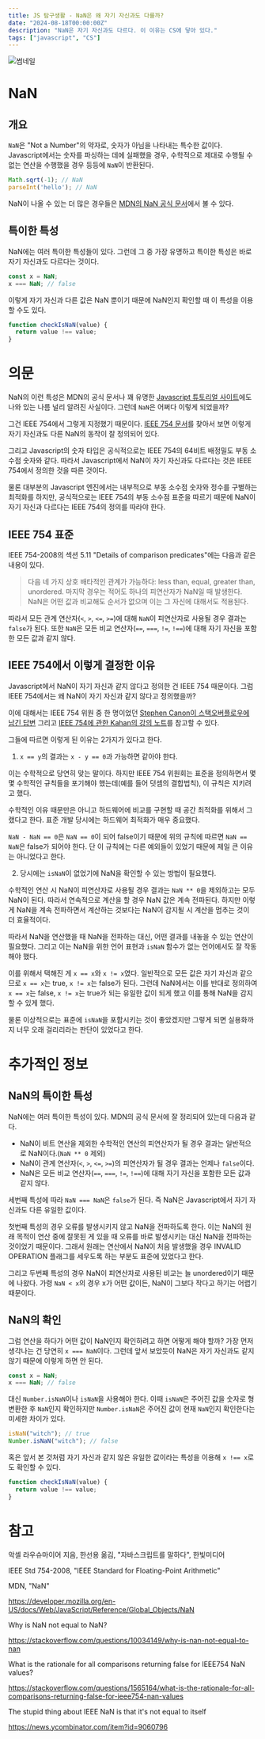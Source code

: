```yaml
---
title: JS 탐구생활 - NaN은 왜 자기 자신과도 다를까?
date: "2024-08-18T00:00:00Z"
description: "NaN은 자기 자신과도 다르다. 이 이유는 CS에 닿아 있다."
tags: ["javascript", "CS"]
---
```


![썸네일](./thumbnail.png)

# NaN

## 개요

`NaN`은 "Not a Number"의 약자로, 숫자가 아님을 나타내는 특수한 값이다. Javascript에서는 숫자를 파싱하는 데에 실패했을 경우, 수학적으로 제대로 수행될 수 없는 연산을 수행했을 경우 등등에 `NaN`이 반환된다.

```js
Math.sqrt(-1); // NaN
parseInt('hello'); // NaN
```

NaN이 나올 수 있는 더 많은 경우들은 [MDN의 NaN 공식 문서](https://developer.mozilla.org/en-US/docs/Web/JavaScript/Reference/Global_Objects/NaN)에서 볼 수 있다.

## 특이한 특성

NaN에는 여러 특이한 특성들이 있다. 그런데 그 중 가장 유명하고 특이한 특성은 바로 자기 자신과도 다르다는 것이다.

```js
const x = NaN;
x === NaN; // false
```

이렇게 자기 자신과 다른 값은 NaN 뿐이기 때문에 NaN인지 확인할 때 이 특성을 이용할 수도 있다.

```js
function checkIsNaN(value) {
  return value !== value;
}
```

# 의문

NaN의 이런 특성은 MDN의 공식 문서나 꽤 유명한 [Javascript 튜토리얼 사이트](https://ko.javascript.info/number)에도 나와 있는 나름 널리 알려진 사실이다. 그런데 `NaN`은 어쩌다 이렇게 되었을까?

그건 IEEE 754에서 그렇게 지정했기 때문이다. [IEEE 754 문서](https://ieeexplore.ieee.org/document/8766229)를 찾아서 보면 이렇게 자기 자신과도 다른 NaN의 동작이 잘 정의되어 있다.

그리고 Javascript의 숫자 타입은 공식적으로는 IEEE 754의 64비트 배정밀도 부동 소수점 숫자와 같다. 따라서 Javascript에서 NaN이 자기 자신과도 다르다는 것은 IEEE 754에서 정의한 것을 따른 것이다.

물론 대부분의 Javascript 엔진에서는 내부적으로 부동 소수점 숫자와 정수를 구별하는 최적화를 하지만, 공식적으로는 IEEE 754의 부동 소수점 표준을 따르기 때문에 NaN이 자기 자신과 다르다는 IEEE 754의 정의를 따라야 한다.


## IEEE 754 표준

IEEE 754-2008의 섹션 5.11 "Details of comparison predicates"에는 다음과 같은 내용이 있다.

> 다음 네 가지 상호 배타적인 관계가 가능하다: less than, equal, greater than, unordered. 마지막 경우는 적어도 하나의 피연산자가 NaN일 때 발생한다. NaN은 어떤 값과 비교해도 순서가 없으며 이는 그 자신에 대해서도 적용된다.

따라서 모든 관계 연산자(`<`, `>`, `<=`, `>=`)에 대해 `NaN`이 피연산자로 사용될 경우 결과는 `false`가 된다. 또한 `NaN`은 모든 비교 연산자(`==`, `===`, `!=`, `!==`)에 대해 자기 자신을 포함한 모든 값과 같지 않다.

## IEEE 754에서 이렇게 결정한 이유

Javascript에서 NaN이 자기 자신과 같지 않다고 정의한 건 IEEE 754 때문이다. 그럼 IEEE 754에서는 왜 NaN이 자기 자신과 같지 않다고 정의했을까?

이에 대해서는 IEEE 754 위원 중 한 명이었던 [Stephen Canon이 스택오버플로우에 남긴 답변](https://stackoverflow.com/a/1573715) 그리고 [IEEE 754에 관한 Kahan의 강의 노트](https://faculty.cc.gatech.edu/~hyesoon/spr09/ieee754.pdf)를 참고할 수 있다.

그들에 따르면 이렇게 된 이유는 2가지가 있다고 한다.

1. `x == y`의 결과는 `x - y == 0`과 가능하면 같아야 한다.

이는 수학적으로 당연히 맞는 말이다. 하지만 IEEE 754 위원회는 표준을 정의하면서 몇몇 수학적인 규칙들을 포기해야 했는데(예를 들어 덧셈의 결합법칙), 이 규칙은 지키려고 했다.

수학적인 이유 때문만은 아니고 하드웨어에 비교를 구현할 때 공간 최적화를 위해서 그랬다고 한다. 표준 개발 당시에는 하드웨어 최적화가 매우 중요했다.

`NaN - NaN == 0`은 `NaN == 0`이 되어 false이기 때문에 위의 규칙에 따르면 `NaN == NaN`은 false가 되어야 한다. 단 이 규칙에는 다른 예외들이 있었기 때문에 제일 큰 이유는 아니었다고 한다.

2. 당시에는 `isNaN`이 없었기에 NaN을 확인할 수 있는 방법이 필요했다.

수학적인 연산 시 NaN이 피연산자로 사용될 경우 결과는 `NaN ** 0`을 제외하고는 모두 NaN이 된다. 따라서 연속적으로 계산을 할 경우 NaN 값은 계속 전파된다. 하지만 이렇게 NaN을 계속 전파하면서 계산하는 것보다는 NaN이 감지될 시 계산을 멈추는 것이 더 효율적이다.

따라서 NaN을 연산했을 때 NaN을 전파하는 대신, 어떤 결과를 내놓을 수 있는 연산이 필요했다. 그리고 이는 NaN을 위한 언어 표현과 `isNaN` 함수가 없는 언어에서도 잘 작동해야 했다.

이를 위해서 택해진 게 `x == x`와 `x != x`였다. 일반적으로 모든 값은 자기 자신과 같으므로 `x == x`는 true, `x != x`는 false가 된다. 그런데 NaN에서는 이를 반대로 정의하여 `x == x`는 false, `x != x`는 true가 되는 유일한 값이 되게 했고 이를 통해 NaN을 감지할 수 있게 했다.

물론 이상적으로는 표준에 `isNaN`을 포함시키는 것이 좋았겠지만 그렇게 되면 실용화까지 너무 오래 걸리리라는 판단이 있었다고 한다.

# 추가적인 정보

## NaN의 특이한 특성

NaN에는 여러 특이한 특성이 있다. MDN의 공식 문서에 잘 정리되어 있는데 다음과 같다.

- NaN이 비트 연산을 제외한 수학적인 연산의 피연산자가 될 경우 결과는 일반적으로 NaN이다.(`NaN ** 0` 제외)
- NaN이 관계 연산자(`<`, `>`, `<=`, `>=`)의 피연산자가 될 경우 결과는 언제나 `false`이다.
- NaN은 모든 비교 연산자(`==`, `===`, `!=`, `!==`)에 대해 자기 자신을 포함한 모든 값과 같지 않다.

세번째 특성에 따라 `NaN === NaN`은 `false`가 된다. 즉 NaN은 Javascript에서 자기 자신과도 다른 유일한 값이다.

첫번째 특성의 경우 오류를 발생시키지 않고 NaN을 전파하도록 한다. 이는 NaN의 원래 목적이 연산 중에 잘못된 게 있을 때 오류를 바로 발생시키는 대신 NaN을 전파하는 것이었기 때문이다. 그래서 원래는 연산에서 NaN이 처음 발생했을 경우 INVALID OPERATION 플래그를 세우도록 하는 부분도 표준에 있었다고 한다.

그리고 두번째 특성의 경우 NaN이 피연산자로 사용된 비교는 늘 unordered이기 때문에 나왔다. 가령 `NaN < x`의 경우 x가 어떤 값이든, NaN이 그보다 작다고 하기는 어렵기 때문이다.

## NaN의 확인

그럼 연산을 하다가 어떤 값이 NaN인지 확인하려고 하면 어떻게 해야 할까? 가장 먼저 생각나는 건 당연히 `x === NaN`이다. 그런데 앞서 보았듯이 NaN은 자기 자신과도 같지 않기 때문에 이렇게 하면 안 된다.

```js
const x = NaN;
x === NaN; // false
```

대신 `Number.isNaN`이나 `isNaN`을 사용해야 한다. 이때 `isNaN`은 주어진 값을 숫자로 형변환한 후 `NaN`인지 확인하지만 `Number.isNaN`은 주어진 값이 현재 `NaN`인지 확인한다는 미세한 차이가 있다.

```js
isNaN("witch"); // true
Number.isNaN("witch"); // false
```

혹은 앞서 본 것처럼 자기 자신과 같지 않은 유일한 값이라는 특성을 이용해 `x !== x`로도 확인할 수 있다.

```js
function checkIsNaN(value) {
  return value !== value;
}
```

# 참고

악셀 라우슈마이어 지음, 한선용 옮김, "자바스크립트를 말하다", 한빛미디어

IEEE Std 754-2008, "IEEE Standard for Floating-Point Arithmetic"

MDN, "NaN"

https://developer.mozilla.org/en-US/docs/Web/JavaScript/Reference/Global_Objects/NaN

Why is NaN not equal to NaN?

https://stackoverflow.com/questions/10034149/why-is-nan-not-equal-to-nan

What is the rationale for all comparisons returning false for IEEE754 NaN values?

https://stackoverflow.com/questions/1565164/what-is-the-rationale-for-all-comparisons-returning-false-for-ieee754-nan-values

The stupid thing about IEEE NaN is that it's not equal to itself

https://news.ycombinator.com/item?id=9060796